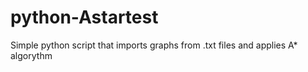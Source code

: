 # python-Astartest
Simple python script that imports graphs from .txt files and applies A* algorythm
